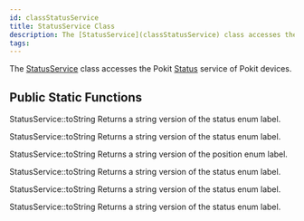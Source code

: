 ```yaml
---
id: classStatusService
title: StatusService Class
description: The [StatusService](classStatusService) class accesses the Pokit [Status](structStatusService_1_1Status) service of Pokit devices.
tags:
---
```

The [StatusService](classStatusService) class accesses the Pokit [Status](structStatusService_1_1Status) service of Pokit devices.



## Public Static Functions



StatusService::toString
Returns a string version of the status enum label.




StatusService::toString
Returns a string version of the status enum label.




StatusService::toString
Returns a string version of the position enum label.




StatusService::toString
Returns a string version of the status enum label.




StatusService::toString
Returns a string version of the status enum label.




StatusService::toString
Returns a string version of the status enum label.




